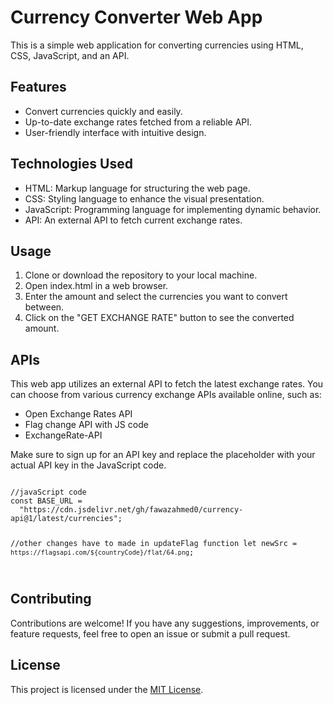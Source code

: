 # Currency Converter Web App

<p>This is a simple web application for converting currencies using HTML, CSS, JavaScript, and an API.</p>

<h2>Features</h2>
<ul>
<li>Convert currencies quickly and easily.</li>
<li>Up-to-date exchange rates fetched from a reliable API.</li>
<li>User-friendly interface with intuitive design.</li>
</ul>

<h2>Technologies Used</h2>
<ul>
<li>HTML: Markup language for structuring the web page.</li>
<li>CSS: Styling language to enhance the visual presentation.</li>
<li>JavaScript: Programming language for implementing dynamic behavior.</li>
<li>API: An external API to fetch current exchange rates.</li>
</ul>

<h2>Usage</h2>
<ol>
<li>Clone or download the repository to your local machine.</li>
<li>Open index.html in a web browser.</li>
<li>Enter the amount and select the currencies you want to convert between.</li>
<li>Click on the "GET EXCHANGE RATE" button to see the converted amount.</li>
</ol>

<h2>APIs</h2>
<p>This web app utilizes an external API to fetch the latest exchange rates. You can choose from various currency exchange APIs available online, such as:</p>

<ul>
<li>Open Exchange Rates API</li>
<li>Flag change API with JS code</li>
<li>ExchangeRate-API</li>
</ul>

<p>Make sure to sign up for an API key and replace the placeholder with your actual API key in the JavaScript code.</p>

<code>
//javaScript code
const BASE_URL =
  "https://cdn.jsdelivr.net/gh/fawazahmed0/currency-api@1/latest/currencies";

  //other changes have to made in updateFlag function
   let newSrc = `https://flagsapi.com/${countryCode}/flat/64.png`;

</code>

<h2>Contributing</h2>
<p>Contributions are welcome! If you have any suggestions, improvements, or feature requests, feel free to open an issue or submit a pull request.</p>

<h2>License</h2>
<p>This project is licensed under the <a href="#">MIT License</a>.</p>